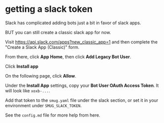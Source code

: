 # getting a slack token

Slack has complicated adding bots just a bit in favor of slack apps.

BUT you can still create a classic slack app for now.

Visit https://api.slack.com/apps?new_classic_app=1 and then complete the "Create a Slack App (Classic)" form.

From there, click **App Home**, then click **Add Legacy Bot User**.

Click **Install app**

On the following page, click **Allow**.

Under the **Install App** settings, copy your **Bot User OAuth Access Token**.
It will look like `xoxb-...`.

Add that token to the `smug.yaml` file under the slack section, or set it in
your environment under `SMUG_SLACK_TOKEN`.

See the `config.md` file for more help from here.

